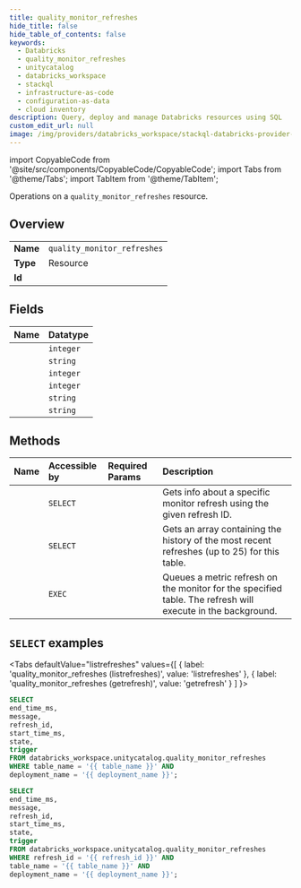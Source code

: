 ```yaml
---
title: quality_monitor_refreshes
hide_title: false
hide_table_of_contents: false
keywords:
  - Databricks
  - quality_monitor_refreshes
  - unitycatalog
  - databricks_workspace
  - stackql
  - infrastructure-as-code
  - configuration-as-data
  - cloud inventory
description: Query, deploy and manage Databricks resources using SQL
custom_edit_url: null
image: /img/providers/databricks_workspace/stackql-databricks-provider-featured-image.png
---
```


import CopyableCode from '@site/src/components/CopyableCode/CopyableCode';
import Tabs from '@theme/Tabs';
import TabItem from '@theme/TabItem';

Operations on a <code>quality_monitor_refreshes</code> resource.  

## Overview
<table><tbody>
<tr><td><b>Name</b></td><td><code>quality_monitor_refreshes</code></td></tr>
<tr><td><b>Type</b></td><td>Resource</td></tr>
<tr><td><b>Id</b></td><td><CopyableCode code="databricks_workspace.unitycatalog.quality_monitor_refreshes" /></td></tr>
</tbody></table>

## Fields
| Name | Datatype |
|:-----|:---------|
| <CopyableCode code="end_time_ms" /> | `integer` |
| <CopyableCode code="message" /> | `string` |
| <CopyableCode code="refresh_id" /> | `integer` |
| <CopyableCode code="start_time_ms" /> | `integer` |
| <CopyableCode code="state" /> | `string` |
| <CopyableCode code="trigger" /> | `string` |

## Methods
| Name | Accessible by | Required Params | Description |
|:-----|:--------------|:----------------|:------------|
| <CopyableCode code="getrefresh" /> | `SELECT` | <CopyableCode code="refresh_id, table_name, deployment_name" /> | Gets info about a specific monitor refresh using the given refresh ID. |
| <CopyableCode code="listrefreshes" /> | `SELECT` | <CopyableCode code="table_name, deployment_name" /> | Gets an array containing the history of the most recent refreshes (up to 25) for this table. |
| <CopyableCode code="runrefresh" /> | `EXEC` | <CopyableCode code="table_name, deployment_name" /> | Queues a metric refresh on the monitor for the specified table. The refresh will execute in the background. |

## `SELECT` examples

<Tabs
    defaultValue="listrefreshes"
    values={[
        { label: 'quality_monitor_refreshes (listrefreshes)', value: 'listrefreshes' },
        { label: 'quality_monitor_refreshes (getrefresh)', value: 'getrefresh' }
    ]
}>
<TabItem value="listrefreshes">

```sql
SELECT
end_time_ms,
message,
refresh_id,
start_time_ms,
state,
trigger
FROM databricks_workspace.unitycatalog.quality_monitor_refreshes
WHERE table_name = '{{ table_name }}' AND
deployment_name = '{{ deployment_name }}';
```

</TabItem>
<TabItem value="getrefresh">

```sql
SELECT
end_time_ms,
message,
refresh_id,
start_time_ms,
state,
trigger
FROM databricks_workspace.unitycatalog.quality_monitor_refreshes
WHERE refresh_id = '{{ refresh_id }}' AND
table_name = '{{ table_name }}' AND
deployment_name = '{{ deployment_name }}';
```

</TabItem>
</Tabs>
